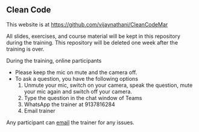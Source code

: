 ## Clean Code

This website is at <https://github.com/vijaynathani/CleanCodeMar>

All slides, exercises, and course material will be kept in this repository during the training.
This repository will be deleted one week after the training is over.

During the training, online participants
- Please keep the mic on mute and the camera off.
- To ask a question, you have the following options
	 1. Unmute your mic, switch on your camera, speak the question, mute your mic again and switch off your camera.
	 2. Type the question in the chat window of Teams
	 3. WhatsApp the trainer at 9137816284
	 4. Email trainer

Any participant can [email](mailto:vijay_nathani@yahoo.com) the trainer for any issues.
